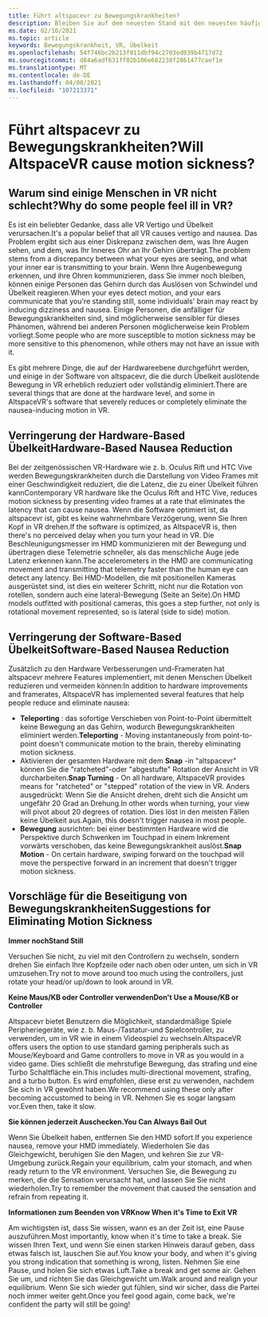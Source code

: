 ```yaml
---
title: Führt altspacevr zu Bewegungskrankheiten?
description: Bleiben Sie auf dem neuesten Stand mit den neuesten häufig gestellten Fragen und Lösungen für Bewegungskrankheiten in VR-Umgebungen.
ms.date: 02/10/2021
ms.topic: article
keywords: Bewegungskrankheit, VR, Übelkeit
ms.openlocfilehash: 54f746bc2b213f011dbf94c2703ed039b4717d72
ms.sourcegitcommit: d84a6adf631ff02b106e682238f2861477caef1e
ms.translationtype: MT
ms.contentlocale: de-DE
ms.lasthandoff: 04/08/2021
ms.locfileid: "107213371"
---
```

# <a name="will-altspacevr-cause-motion-sickness"></a><span data-ttu-id="17407-104">Führt altspacevr zu Bewegungskrankheiten?</span><span class="sxs-lookup"><span data-stu-id="17407-104">Will AltspaceVR cause motion sickness?</span></span>

## <a name="why-do-some-people-feel-ill-in-vr"></a><span data-ttu-id="17407-105">Warum sind einige Menschen in VR nicht schlecht?</span><span class="sxs-lookup"><span data-stu-id="17407-105">Why do some people feel ill in VR?</span></span>

<span data-ttu-id="17407-106">Es ist ein beliebter Gedanke, dass alle VR Vertigo und Übelkeit verursachen.</span><span class="sxs-lookup"><span data-stu-id="17407-106">It's a popular belief that all VR causes vertigo and nausea.</span></span> <span data-ttu-id="17407-107">Das Problem ergibt sich aus einer Diskrepanz zwischen dem, was Ihre Augen sehen, und dem, was Ihr Inneres Ohr an Ihr Gehirn überträgt.</span><span class="sxs-lookup"><span data-stu-id="17407-107">The problem stems from a discrepancy between what your eyes are seeing, and what your inner ear is transmitting to your brain.</span></span> <span data-ttu-id="17407-108">Wenn Ihre Augenbewegung erkennen, und ihre Ohren kommunizieren, dass Sie immer noch bleiben, können einige Personen das Gehirn durch das Auslösen von Schwindel und Übelkeit reagieren.</span><span class="sxs-lookup"><span data-stu-id="17407-108">When your eyes detect motion, and your ears communicate that you're standing still, some individuals' brain may react by inducing dizziness and nausea.</span></span> <span data-ttu-id="17407-109">Einige Personen, die anfälliger für Bewegungskrankheiten sind, sind möglicherweise sensibler für dieses Phänomen, während bei anderen Personen möglicherweise kein Problem vorliegt.</span><span class="sxs-lookup"><span data-stu-id="17407-109">Some people who are more susceptible to motion sickness may be more sensitive to this phenomenon, while others may not have an issue with it.</span></span> 

<span data-ttu-id="17407-110">Es gibt mehrere Dinge, die auf der Hardwareebene durchgeführt werden, und einige in der Software von altspacevr, die die durch Übelkeit auslötende Bewegung in VR erheblich reduziert oder vollständig eliminiert.</span><span class="sxs-lookup"><span data-stu-id="17407-110">There are several things that are done at the hardware level, and some in AltspaceVR's software that severely reduces or completely eliminate the nausea-inducing motion in VR.</span></span>

## <a name="hardware-based-nausea-reduction"></a><span data-ttu-id="17407-111">Verringerung der Hardware-Based Übelkeit</span><span class="sxs-lookup"><span data-stu-id="17407-111">Hardware-Based Nausea Reduction</span></span>

<span data-ttu-id="17407-112">Bei der zeitgenössischen VR-Hardware wie z. b. Oculus Rift und HTC Vive werden Bewegungskrankheiten durch die Darstellung von Video Frames mit einer Geschwindigkeit reduziert, die die Latenz, die zu einer Übelkeit führen kann</span><span class="sxs-lookup"><span data-stu-id="17407-112">Contemporary VR hardware like the Oculus Rift and HTC Vive, reduces motion sickness by presenting video frames at a rate that eliminates the latency that can cause nausea.</span></span> <span data-ttu-id="17407-113">Wenn die Software optimiert ist, da altspacevr ist, gibt es keine wahrnehmbare Verzögerung, wenn Sie Ihren Kopf in VR drehen.</span><span class="sxs-lookup"><span data-stu-id="17407-113">If the software is optimized, as AltspaceVR is, then there's no perceived delay when you turn your head in VR.</span></span> <span data-ttu-id="17407-114">Die Beschleunigungsmesser im HMD kommunizieren mit der Bewegung und übertragen diese Telemetrie schneller, als das menschliche Auge jede Latenz erkennen kann.</span><span class="sxs-lookup"><span data-stu-id="17407-114">The accelerometers in the HMD are communicating movement and transmitting that telemetry faster than the human eye can detect any latency.</span></span> <span data-ttu-id="17407-115">Bei HMD-Modellen, die mit positionellen Kameras ausgerüstet sind, ist dies ein weiterer Schritt, nicht nur die Rotation von rotellen, sondern auch eine lateral-Bewegung (Seite an Seite).</span><span class="sxs-lookup"><span data-stu-id="17407-115">On HMD models outfitted with positional cameras, this goes a step further, not only is rotational movement represented, so is lateral (side to side) motion.</span></span>

## <a name="software-based-nausea-reduction"></a><span data-ttu-id="17407-116">Verringerung der Software-Based Übelkeit</span><span class="sxs-lookup"><span data-stu-id="17407-116">Software-Based Nausea Reduction</span></span>

<span data-ttu-id="17407-117">Zusätzlich zu den Hardware Verbesserungen und-Frameraten hat altspacevr mehrere Features implementiert, mit denen Menschen Übelkeit reduzieren und vermeiden können:</span><span class="sxs-lookup"><span data-stu-id="17407-117">In addition to hardware improvements and framerates, AltspaceVR has implemented several features that help people reduce and eliminate nausea:</span></span>

* <span data-ttu-id="17407-118">**Teleporting** : das sofortige Verschieben von Point-to-Point übermittelt keine Bewegung an das Gehirn, wodurch Bewegungskrankheiten eliminiert werden.</span><span class="sxs-lookup"><span data-stu-id="17407-118">**Teleporting** - Moving instantaneously from point-to-point doesn't communicate motion to the brain, thereby eliminating motion sickness.</span></span>
* <span data-ttu-id="17407-119">Aktivieren der gesamten Hardware mit dem **Snap** -in "altspacevr" können Sie die "ratcheted"-oder "abgestufte" Rotation der Ansicht in VR durcharbeiten.</span><span class="sxs-lookup"><span data-stu-id="17407-119">**Snap Turning** - On all hardware, AltspaceVR provides means for "ratcheted" or "stepped" rotation of the view in VR.</span></span> <span data-ttu-id="17407-120">Anders ausgedrückt: Wenn Sie die Ansicht drehen, dreht sich die Ansicht um ungefähr 20 Grad an Drehung.</span><span class="sxs-lookup"><span data-stu-id="17407-120">In other words when turning, your view will pivot about 20 degrees of rotation.</span></span> <span data-ttu-id="17407-121">Dies löst in den meisten Fällen keine Übelkeit aus.</span><span class="sxs-lookup"><span data-stu-id="17407-121">Again, this doesn't trigger nausea in most people.</span></span>
* <span data-ttu-id="17407-122">**Bewegung** ausrichten: bei einer bestimmten Hardware wird die Perspektive durch Schwenken im Touchpad in einem Inkrement vorwärts verschoben, das keine Bewegungskrankheit auslöst.</span><span class="sxs-lookup"><span data-stu-id="17407-122">**Snap Motion** - On certain hardware, swiping forward on the touchpad will move the perspective forward in an increment that doesn't trigger motion sickness.</span></span> 
 
## <a name="suggestions-for-eliminating-motion-sickness"></a><span data-ttu-id="17407-123">Vorschläge für die Beseitigung von Bewegungskrankheiten</span><span class="sxs-lookup"><span data-stu-id="17407-123">Suggestions for Eliminating Motion Sickness</span></span>

<span data-ttu-id="17407-124">**Immer noch**</span><span class="sxs-lookup"><span data-stu-id="17407-124">**Stand Still**</span></span>

<span data-ttu-id="17407-125">Versuchen Sie nicht, zu viel mit den Controllern zu wechseln, sondern drehen Sie einfach Ihre Kopfzeile oder nach oben oder unten, um sich in VR umzusehen.</span><span class="sxs-lookup"><span data-stu-id="17407-125">Try not to move around too much using the controllers, just rotate your head/or up/down to look around in VR.</span></span>

<span data-ttu-id="17407-126">**Keine Maus/KB oder Controller verwenden**</span><span class="sxs-lookup"><span data-stu-id="17407-126">**Don't Use a Mouse/KB or Controller**</span></span>

<span data-ttu-id="17407-127">Altspacevr bietet Benutzern die Möglichkeit, standardmäßige Spiele Peripheriegeräte, wie z. b. Maus-/Tastatur-und Spielcontroller, zu verwenden, um in VR wie in einem Videospiel zu wechseln.</span><span class="sxs-lookup"><span data-stu-id="17407-127">AltspaceVR offers users the option to use standard gaming peripherals such as Mouse/Keyboard and Game controllers to move in VR as you would in a video game.</span></span> <span data-ttu-id="17407-128">Dies schließt die mehrstufige Bewegung, das strafing und eine Turbo Schaltfläche ein.</span><span class="sxs-lookup"><span data-stu-id="17407-128">This includes multi-directional movement, strafing, and a turbo button.</span></span> <span data-ttu-id="17407-129">Es wird empfohlen, diese erst zu verwenden, nachdem Sie sich in VR gewöhnt haben.</span><span class="sxs-lookup"><span data-stu-id="17407-129">We recommend using these only after becoming accustomed to being in VR.</span></span> <span data-ttu-id="17407-130">Nehmen Sie es sogar langsam vor.</span><span class="sxs-lookup"><span data-stu-id="17407-130">Even then, take it slow.</span></span>

<span data-ttu-id="17407-131">**Sie können jederzeit Auschecken.**</span><span class="sxs-lookup"><span data-stu-id="17407-131">**You Can Always Bail Out**</span></span>

<span data-ttu-id="17407-132">Wenn Sie Übelkeit haben, entfernen Sie den HMD sofort.</span><span class="sxs-lookup"><span data-stu-id="17407-132">If you experience nausea, remove your HMD immediately.</span></span> <span data-ttu-id="17407-133">Wiederholen Sie das Gleichgewicht, beruhigen Sie den Magen, und kehren Sie zur VR-Umgebung zurück.</span><span class="sxs-lookup"><span data-stu-id="17407-133">Regain your equilibrium, calm your stomach, and when ready return to the VR environment.</span></span> <span data-ttu-id="17407-134">Versuchen Sie, die Bewegung zu merken, die die Sensation verursacht hat, und lassen Sie Sie nicht wiederholen.</span><span class="sxs-lookup"><span data-stu-id="17407-134">Try to remember the movement that caused the sensation and refrain from repeating it.</span></span>

<span data-ttu-id="17407-135">**Informationen zum Beenden von VR**</span><span class="sxs-lookup"><span data-stu-id="17407-135">**Know When it's Time to Exit VR**</span></span>

<span data-ttu-id="17407-136">Am wichtigsten ist, dass Sie wissen, wann es an der Zeit ist, eine Pause auszuführen.</span><span class="sxs-lookup"><span data-stu-id="17407-136">Most importantly, know when it's time to take a break.</span></span> <span data-ttu-id="17407-137">Sie wissen Ihren Text, und wenn Sie einen starken Hinweis darauf geben, dass etwas falsch ist, lauschen Sie auf.</span><span class="sxs-lookup"><span data-stu-id="17407-137">You know your body, and when it's giving you strong indication that something is wrong, listen.</span></span> <span data-ttu-id="17407-138">Nehmen Sie eine Pause, und holen Sie sich etwas Luft.</span><span class="sxs-lookup"><span data-stu-id="17407-138">Take a break and get some air.</span></span> <span data-ttu-id="17407-139">Gehen Sie um, und richten Sie das Gleichgewicht um.</span><span class="sxs-lookup"><span data-stu-id="17407-139">Walk around and realign your equilibrium.</span></span> <span data-ttu-id="17407-140">Wenn Sie sich wieder gut fühlen, sind wir sicher, dass die Partei noch immer weiter geht.</span><span class="sxs-lookup"><span data-stu-id="17407-140">Once you feel good again, come back, we're confident the party will still be going!</span></span>